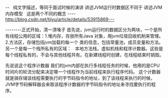 --    纯文字描述，等同于面试时候的演讲
讲述JVM运行时数据区不同于 讲述JVM内存模型   这是两个不同的概念
----http://blog.csdn.net/tjiyu/article/details/53915869---

--------正式开始，清一清嗓子
首先说，jvm运行时的数据区分为两块，一个是所有线程公用的区域：1.堆内存，存放所有Java 对象，用jvm垃圾回收机制来管理。 2.方法区，存储包括jvm加载的每一个
类的信息，包括常量池，成员变量和方法。
另一个是每一个栈所私有的区域：   本地方法栈，虚拟机栈和程序计数器。这些是每个线程私有的，不会与其他线程共有。在新建线程时创建，在线程结束时销毁。

先说说这个程序计数器
我们的jvm内部在执行多线程任务的时候，他用的是CPU时间片的轮流分配来决定哪一个线程作为当前线程来执行程序代码。
这个计数器就是骑存储该线程需要执行的字节码指令的地址，到了该线程来执行的时候，JVM字节码解释器会来取该程序计数器的字节码指令的地址来寻找要执行的程序。

 











